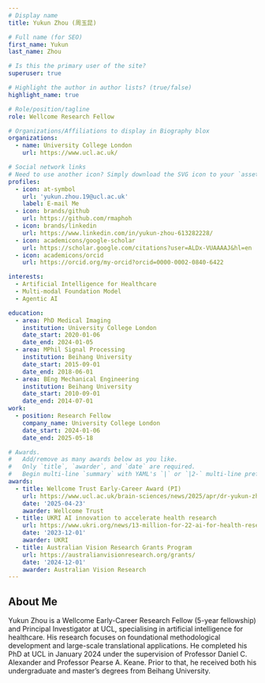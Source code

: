 ```yaml
---
# Display name
title: Yukun Zhou (周玉昆)

# Full name (for SEO)
first_name: Yukun
last_name: Zhou

# Is this the primary user of the site?
superuser: true

# Highlight the author in author lists? (true/false)
highlight_name: true

# Role/position/tagline
role: Wellcome Research Fellow

# Organizations/Affiliations to display in Biography blox
organizations:
  - name: University College London
    url: https://www.ucl.ac.uk/

# Social network links
# Need to use another icon? Simply download the SVG icon to your `assets/media/icons/` folder.
profiles:
  - icon: at-symbol
    url: 'yukun.zhou.19@ucl.ac.uk'
    label: E-mail Me
  - icon: brands/github
    url: https://github.com/rmaphoh
  - icon: brands/linkedin
    url: https://www.linkedin.com/in/yukun-zhou-613282228/
  - icon: academicons/google-scholar
    url: https://scholar.google.com/citations?user=ALDx-VUAAAAJ&hl=en
  - icon: academicons/orcid
    url: https://orcid.org/my-orcid?orcid=0000-0002-0840-6422

interests:
  - Artificial Intelligence for Healthcare
  - Multi-modal Foundation Model
  - Agentic AI

education:
  - area: PhD Medical Imaging
    institution: University College London
    date_start: 2020-01-06
    date_end: 2024-01-05
  - area: MPhil Signal Processing
    institution: Beihang University
    date_start: 2015-09-01
    date_end: 2018-06-01
  - area: BEng Mechanical Engineering
    institution: Beihang University
    date_start: 2010-09-01
    date_end: 2014-07-01
work:
  - position: Research Fellow
    company_name: University College London
    date_start: 2024-01-06
    date_end: 2025-05-18

# Awards.
#   Add/remove as many awards below as you like.
#   Only `title`, `awarder`, and `date` are required.
#   Begin multi-line `summary` with YAML's `|` or `|2-` multi-line prefix and indent 2 spaces below.
awards:
  - title: Wellcome Trust Early-Career Award (PI)
    url: https://www.ucl.ac.uk/brain-sciences/news/2025/apr/dr-yukun-zhou-receives-prestigious-wellcome-early-career-award
    date: '2025-04-23'
    awarder: Wellcome Trust
  - title: UKRI AI innovation to accelerate health research
    url: https://www.ukri.org/news/13-million-for-22-ai-for-health-research-projects/
    date: '2023-12-01'
    awarder: UKRI
  - title: Australian Vision Research Grants Program
    url: https://australianvisionresearch.org/grants/
    date: '2024-12-01'
    awarder: Australian Vision Research
---
```


## About Me

Yukun Zhou is a Wellcome Early-Career Research Fellow (5-year fellowship) and Principal Investigator at UCL, specialising in artificial intelligence for healthcare. His research focuses on foundational methodological development and large-scale translational applications. He completed his PhD at UCL in January 2024 under the supervision of Professor Daniel C. Alexander and Professor Pearse A. Keane. Prior to that, he received both his undergraduate and master’s degrees from Beihang University.
